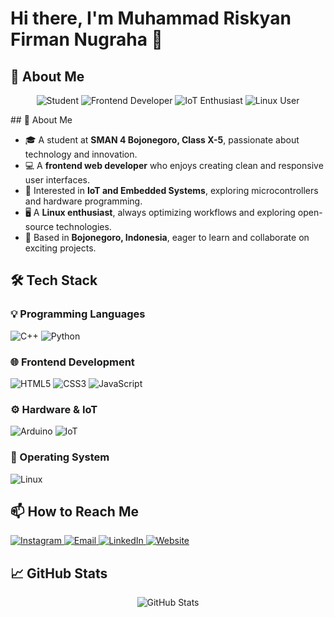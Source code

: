 # Hi there, I'm Muhammad Riskyan Firman Nugraha 👋  

## 🚀 About Me  

<p align="center">
  <img src="https://img.shields.io/badge/Student-00C853?style=for-the-badge&logo=Google%20Classroom&logoColor=white" alt="Student" />
  <img src="https://img.shields.io/badge/Frontend%20Developer-FF6F00?style=for-the-badge&logo=javascript&logoColor=white" alt="Frontend Developer" />
  <img src="https://img.shields.io/badge/IoT%20Enthusiast-007ACC?style=for-the-badge&logo=raspberrypi&logoColor=white" alt="IoT Enthusiast" />
  <img src="https://img.shields.io/badge/Linux%20User-333?style=for-the-badge&logo=linux&logoColor=white" alt="Linux User" />
</p>
## 🚀 About Me  

- 🎓 A student at **SMAN 4 Bojonegoro, Class X-5**, passionate about technology and innovation.  
- 💻 A **frontend web developer** who enjoys creating clean and responsive user interfaces.  
- 🔬 Interested in **IoT and Embedded Systems**, exploring microcontrollers and hardware programming.  
- 🖥️ A **Linux enthusiast**, always optimizing workflows and exploring open-source technologies.  
- 📍 Based in **Bojonegoro, Indonesia**, eager to learn and collaborate on exciting projects.  

## 🛠️ Tech Stack  

### 💡 Programming Languages  
<p>
  <img src="https://img.shields.io/badge/C++-00599C?style=for-the-badge&logo=cplusplus&logoColor=white" alt="C++" />
  <img src="https://img.shields.io/badge/Python-3776AB?style=for-the-badge&logo=python&logoColor=white" alt="Python" />
</p>

### 🌐 Frontend Development  
<p>
  <img src="https://img.shields.io/badge/HTML5-E34F26?style=for-the-badge&logo=html5&logoColor=white" alt="HTML5" />
  <img src="https://img.shields.io/badge/CSS3-1572B6?style=for-the-badge&logo=css3&logoColor=white" alt="CSS3" />
  <img src="https://img.shields.io/badge/JavaScript-F7DF1E?style=for-the-badge&logo=javascript&logoColor=black" alt="JavaScript" />
</p>

### ⚙️ Hardware & IoT  
<p>
  <img src="https://img.shields.io/badge/Arduino-00979D?style=for-the-badge&logo=arduino&logoColor=white" alt="Arduino" />
  <img src="https://img.shields.io/badge/IoT-00ACC1?style=for-the-badge&logo=raspberrypi&logoColor=white" alt="IoT" />
</p>

### 🐧 Operating System  
<p>
  <img src="https://img.shields.io/badge/Linux-FCC624?style=for-the-badge&logo=linux&logoColor=black" alt="Linux" />
</p>

## 📫 How to Reach Me  

<p>
  <a href="https://www.instagram.com/pirmannichol/">
    <img src="https://img.shields.io/badge/Instagram-E4405F?style=for-the-badge&logo=instagram&logoColor=white" alt="Instagram" />
  </a>
  <a href="mailto:YourEmail@example.com">
    <img src="https://img.shields.io/badge/Email-D14836?style=for-the-badge&logo=gmail&logoColor=white" alt="Email" />
  </a>
  <a href="https://www.linkedin.com/in/yourprofile/">
    <img src="https://img.shields.io/badge/LinkedIn-0077B5?style=for-the-badge&logo=linkedin&logoColor=white" alt="LinkedIn" />
  </a>
  <a href="https://yourwebsite.com">
    <img src="https://img.shields.io/badge/Website-4285F4?style=for-the-badge&logo=googlechrome&logoColor=white" alt="Website" />
  </a>
</p>

## 📈 GitHub Stats  

<p align="center">
  <img src="https://github-readme-stats.vercel.app/api?username=yourgithubusername&show_icons=true&theme=radical" alt="GitHub Stats" />
</p>
